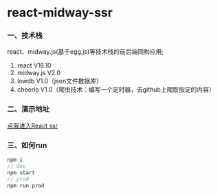 # react-midway-ssr

### 一、技术栈
react、midway.js(基于egg.js)等技术栈的前后端同构应用;
1. react V16.10
2. midway.js V2.0
3. lowdb V1.0（json文件数据库）
4. cheerio V1.0（爬虫技术：编写一个定时器，去github上爬取指定的内容）

### 二、演示地址
[点我进入React ssr](http://47.98.40.154:7001/)

### 三、如何run
```javascript
npm i
// dev
npm start
// prod
npm run prod
```

